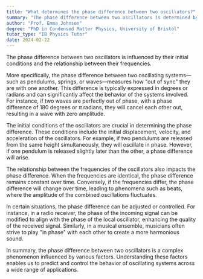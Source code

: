 ```yaml
---
title: "What determines the phase difference between two oscillators?"
summary: "The phase difference between two oscillators is determined by their initial conditions and the relationship between their frequencies."
author: "Prof. Emma Johnson"
degree: "PhD in Condensed Matter Physics, University of Bristol"
tutor_type: "IB Physics Tutor"
date: 2024-02-22
---
```


The phase difference between two oscillators is influenced by their initial conditions and the relationship between their frequencies.

More specifically, the phase difference between two oscillating systems—such as pendulums, springs, or waves—measures how "out of sync" they are with one another. This difference is typically expressed in degrees or radians and can significantly affect the behavior of the systems involved. For instance, if two waves are perfectly out of phase, with a phase difference of $180$ degrees or $\pi$ radians, they will cancel each other out, resulting in a wave with zero amplitude.

The initial conditions of the oscillators are crucial in determining the phase difference. These conditions include the initial displacement, velocity, and acceleration of the oscillators. For example, if two pendulums are released from the same height simultaneously, they will oscillate in phase. However, if one pendulum is released slightly later than the other, a phase difference will arise.

The relationship between the frequencies of the oscillators also impacts the phase difference. When the frequencies are identical, the phase difference remains constant over time. Conversely, if the frequencies differ, the phase difference will change over time, leading to phenomena such as beats, where the amplitude of the combined oscillations fluctuates.

In certain situations, the phase difference can be adjusted or controlled. For instance, in a radio receiver, the phase of the incoming signal can be modified to align with the phase of the local oscillator, enhancing the quality of the received signal. Similarly, in a musical ensemble, musicians often strive to play "in phase" with each other to create a more harmonious sound.

In summary, the phase difference between two oscillators is a complex phenomenon influenced by various factors. Understanding these factors enables us to predict and control the behavior of oscillating systems across a wide range of applications.
    
